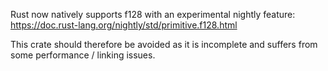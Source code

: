 Rust now natively supports f128 with an experimental nightly feature: https://doc.rust-lang.org/nightly/std/primitive.f128.html

This crate should therefore be avoided as it is incomplete and suffers from some performance / linking issues.
